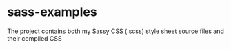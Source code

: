 # sass-examples
The project contains both my Sassy CSS (.scss) style sheet source files and their compiled CSS
